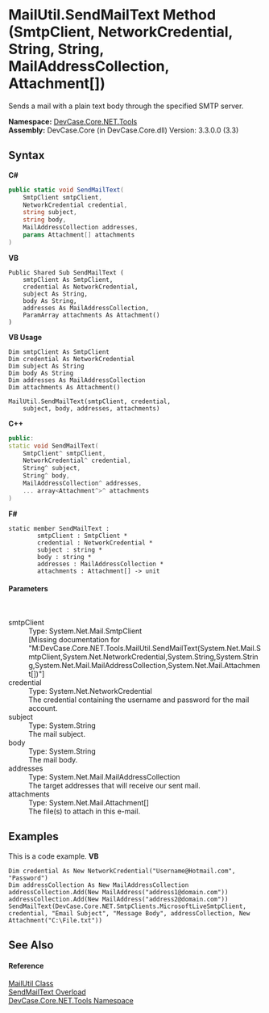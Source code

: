 # MailUtil.SendMailText Method (SmtpClient, NetworkCredential, String, String, MailAddressCollection, Attachment[])
 

Sends a mail with a plain text body through the specified SMTP server.

**Namespace:**&nbsp;<a href="N_DevCase_Core_NET_Tools">DevCase.Core.NET.Tools</a><br />**Assembly:**&nbsp;DevCase.Core (in DevCase.Core.dll) Version: 3.3.0.0 (3.3)

## Syntax

**C#**<br />
``` C#
public static void SendMailText(
	SmtpClient smtpClient,
	NetworkCredential credential,
	string subject,
	string body,
	MailAddressCollection addresses,
	params Attachment[] attachments
)
```

**VB**<br />
``` VB
Public Shared Sub SendMailText ( 
	smtpClient As SmtpClient,
	credential As NetworkCredential,
	subject As String,
	body As String,
	addresses As MailAddressCollection,
	ParamArray attachments As Attachment()
)
```

**VB Usage**<br />
``` VB Usage
Dim smtpClient As SmtpClient
Dim credential As NetworkCredential
Dim subject As String
Dim body As String
Dim addresses As MailAddressCollection
Dim attachments As Attachment()

MailUtil.SendMailText(smtpClient, credential, 
	subject, body, addresses, attachments)
```

**C++**<br />
``` C++
public:
static void SendMailText(
	SmtpClient^ smtpClient, 
	NetworkCredential^ credential, 
	String^ subject, 
	String^ body, 
	MailAddressCollection^ addresses, 
	... array<Attachment^>^ attachments
)
```

**F#**<br />
``` F#
static member SendMailText : 
        smtpClient : SmtpClient * 
        credential : NetworkCredential * 
        subject : string * 
        body : string * 
        addresses : MailAddressCollection * 
        attachments : Attachment[] -> unit 

```


#### Parameters
&nbsp;<dl><dt>smtpClient</dt><dd>Type: System.Net.Mail.SmtpClient<br />\[Missing <param name="smtpClient"/> documentation for "M:DevCase.Core.NET.Tools.MailUtil.SendMailText(System.Net.Mail.SmtpClient,System.Net.NetworkCredential,System.String,System.String,System.Net.Mail.MailAddressCollection,System.Net.Mail.Attachment[])"\]</dd><dt>credential</dt><dd>Type: System.Net.NetworkCredential<br />The credential containing the username and password for the mail account.</dd><dt>subject</dt><dd>Type: System.String<br />The mail subject.</dd><dt>body</dt><dd>Type: System.String<br />The mail body.</dd><dt>addresses</dt><dd>Type: System.Net.Mail.MailAddressCollection<br />The target addresses that will receive our sent mail.</dd><dt>attachments</dt><dd>Type: System.Net.Mail.Attachment[]<br />The file(s) to attach in this e-mail.</dd></dl>

## Examples
This is a code example. 
**VB**<br />
``` VB
Dim credential As New NetworkCredential("Username@Hotmail.com", "Password")
Dim addressCollection As New MailAddressCollection 
addressCollection.Add(New MailAddress("address1@domain.com"))
addressCollection.Add(New MailAddress("address2@domain.com"))
SendMailText(DevCase.Core.NET.SmtpClients.MicrosoftLiveSmtpClient, credential, "Email Subject", "Message Body", addressCollection, New Attachment("C:\File.txt"))
```


## See Also


#### Reference
<a href="T_DevCase_Core_NET_Tools_MailUtil">MailUtil Class</a><br /><a href="Overload_DevCase_Core_NET_Tools_MailUtil_SendMailText">SendMailText Overload</a><br /><a href="N_DevCase_Core_NET_Tools">DevCase.Core.NET.Tools Namespace</a><br />